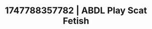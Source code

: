 ---
categories:
- Inclusive desire
- Obedience kink
- Morning seduction
- Sensual slow talk
- Dark fantasy erotica
image: /assets/images/1747788357782.jpg
layout: post
seo:
  description: Featured content with sensual ABDL Play, Scat Fetish. HD images available.
  keywords: ABDL Play, Scat Fetish
  og_image: /assets/images/1747788357782.jpg
  schema_type: VisualArtwork
tags:
- '#1747788357782'
- Scat Fetish
- ABDL Play
title: 1747788357782 | ABDL Play Scat Fetish
---